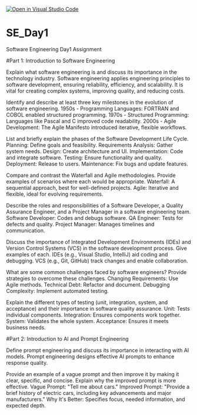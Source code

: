 [![Open in Visual Studio Code](https://classroom.github.com/assets/open-in-vscode-2e0aaae1b6195c2367325f4f02e2d04e9abb55f0b24a779b69b11b9e10269abc.svg)](https://classroom.github.com/online_ide?assignment_repo_id=18393475&assignment_repo_type=AssignmentRepo)
# SE_Day1
Software Engineering Day1 Assignment

#Part 1: Introduction to Software Engineering

Explain what software engineering is and discuss its importance in the technology industry.
Software engineering applies engineering principles to software development, ensuring reliability, efficiency, and scalability. It is vital for creating complex systems, improving quality, and reducing costs.

Identify and describe at least three key milestones in the evolution of software engineering.
1950s - Programming Languages: FORTRAN and COBOL enabled structured programming.
1970s - Structured Programming: Languages like Pascal and C improved code readability.
2000s - Agile Development: The Agile Manifesto introduced iterative, flexible workflows.

List and briefly explain the phases of the Software Development Life Cycle.
Planning: Define goals and feasibility.
Requirements Analysis: Gather system needs.
Design: Create architecture and UI.
Implementation: Code and integrate software.
Testing: Ensure functionality and quality.
Deployment: Release to users.
Maintenance: Fix bugs and update features.

Compare and contrast the Waterfall and Agile methodologies. Provide examples of scenarios where each would be appropriate.
Waterfall: A sequential approach, best for well-defined projects.
Agile: Iterative and flexible, ideal for evolving requirements.

Describe the roles and responsibilities of a Software Developer, a Quality Assurance Engineer, and a Project Manager in a software engineering team.
Software Developer: Codes and debugs software.
QA Engineer: Tests for defects and quality.
Project Manager: Manages timelines and communication.

Discuss the importance of Integrated Development Environments (IDEs) and Version Control Systems (VCS) in the software development process. Give examples of each.
IDEs (e.g., Visual Studio, IntelliJ) aid coding and debugging.
VCS (e.g., Git, GitHub) track changes and enable collaboration.

What are some common challenges faced by software engineers? Provide strategies to overcome these challenges.
Changing Requirements: Use Agile methods.
Technical Debt: Refactor and document.
Debugging Complexity: Implement automated testing.

Explain the different types of testing (unit, integration, system, and acceptance) and their importance in software quality assurance.
Unit: Tests individual components.
Integration: Ensures components work together.
System: Validates the whole system.
Acceptance: Ensures it meets business needs.

#Part 2: Introduction to AI and Prompt Engineering

Define prompt engineering and discuss its importance in interacting with AI models.
Prompt engineering designs effective AI prompts to enhance response quality.

Provide an example of a vague prompt and then improve it by making it clear, specific, and concise. Explain why the improved prompt is more effective.
Vague Prompt: "Tell me about cars."
Improved Prompt: "Provide a brief history of electric cars, including key advancements and major manufacturers."
Why It's Better: Specifies focus, needed information, and expected depth.
